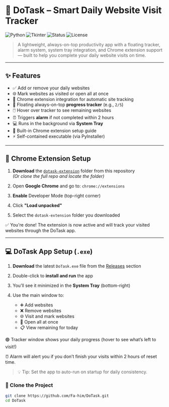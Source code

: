 # 🧠 DoTask – Smart Daily Website Visit Tracker

![Python](https://img.shields.io/badge/Python-3.10+-blue?logo=python)
![Tkinter](https://img.shields.io/badge/UI-CustomTkinter-brightgreen)
![Status](https://img.shields.io/badge/Status-Completed-success)
![License](https://img.shields.io/badge/License-MIT-blue.svg)

> A lightweight, always-on-top productivity app with a floating tracker, alarm system, system tray integration, and Chrome extension support — built to help you complete your daily website visits on time.

---

## ✨ Features

- ✅ Add or remove your daily websites
- 🌐 Mark websites as visited or open all at once
- 🔗 Chrome extension integration for automatic site tracking
- 🚦 Floating always-on-top **progress tracker** (e.g., `2/5`)
- 🖱️ Hover over tracker to see remaining websites
- ⏰ Triggers **alarm** if not completed within 2 hours
- 💻 Runs in the background via **System Tray**
- 🧩 Built-in Chrome extension setup guide
- ⚡ Self-contained executable (via PyInstaller)

---


## 🧩 Chrome Extension Setup

1. **Download** the [`dotask-extension`](./dotask-extension) folder from this repository  
   *(Or clone the full repo and locate the folder)*

2. Open **Google Chrome** and go to: `chrome://extensions`

3. **Enable** Developer Mode (top-right corner)

4. Click **"Load unpacked"**

5. Select the `dotask-extension` folder you downloaded

✅ You're done! The extension is now active and will track your visited websites through the DoTask app.

---


## 💻 DoTask App Setup (`.exe`)

1. **Download** the latest `DoTask.exe` file from the [Releases](./releases) section  

2. Double-click to **install and run** the app

3. You’ll see it minimized in the **System Tray** (bottom-right)

4. Use the main window to:
   - ➕ Add websites
   - ❌ Remove websites
   - 🌐 Visit and mark websites
   - 🔗 Open all at once
   - 📋 View remaining for today

🟢 Tracker window shows your daily progress (hover to see what’s left to visit!)

⏰ Alarm will alert you if you don’t finish your visits within 2 hours of reset time.

> 💡 Tip: Set the app to auto-run on startup for daily consistency.

### 📁 Clone the Project

```bash
git clone https://github.com/Fa-him/DoTask.git
cd DoTask
